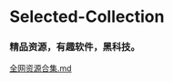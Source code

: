 # Selected-Collection
### 精品资源，有趣软件，黑科技。
[全网资源合集.md](https://github.com/yunyingfeng0/Selected-Collection/files/7127288/default.md)
